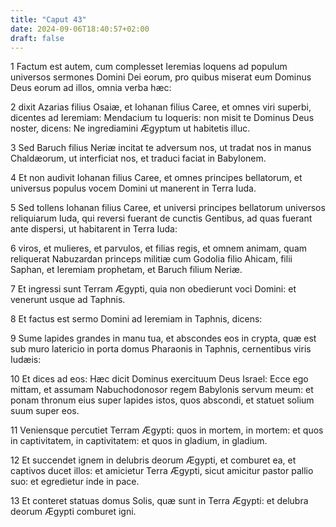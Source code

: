 ```yaml
---
title: "Caput 43"
date: 2024-09-06T18:40:57+02:00
draft: false
---
```




1 Factum est autem, cum complesset Ieremias loquens ad populum universos sermones Domini Dei eorum, pro quibus miserat eum Dominus Deus eorum ad illos, omnia verba hæc:

2 dixit Azarias filius Osaiæ, et Iohanan filius Caree, et omnes viri superbi, dicentes ad Ieremiam: Mendacium tu loqueris: non misit te Dominus Deus noster, dicens: Ne ingrediamini Ægyptum ut habitetis illuc.

3 Sed Baruch filius Neriæ incitat te adversum nos, ut tradat nos in manus Chaldæorum, ut interficiat nos, et traduci faciat in Babylonem.

4 Et non audivit Iohanan filius Caree, et omnes principes bellatorum, et universus populus vocem Domini ut manerent in Terra Iuda.

5 Sed tollens Iohanan filius Caree, et universi principes bellatorum universos reliquiarum Iuda, qui reversi fuerant de cunctis Gentibus, ad quas fuerant ante dispersi, ut habitarent in Terra Iuda:

6 viros, et mulieres, et parvulos, et filias regis, et omnem animam, quam reliquerat Nabuzardan princeps militiæ cum Godolia filio Ahicam, filii Saphan, et Ieremiam prophetam, et Baruch filium Neriæ.

7 Et ingressi sunt Terram Ægypti, quia non obedierunt voci Domini: et venerunt usque ad Taphnis.

8 Et factus est sermo Domini ad Ieremiam in Taphnis, dicens:

9 Sume lapides grandes in manu tua, et abscondes eos in crypta, quæ est sub muro latericio in porta domus Pharaonis in Taphnis, cernentibus viris Iudæis:

10 Et dices ad eos: Hæc dicit Dominus exercituum Deus Israel: Ecce ego mittam, et assumam Nabuchodonosor regem Babylonis servum meum: et ponam thronum eius super lapides istos, quos abscondi, et statuet solium suum super eos.

11 Veniensque percutiet Terram Ægypti: quos in mortem, in mortem: et quos in captivitatem, in captivitatem: et quos in gladium, in gladium.

12 Et succendet ignem in delubris deorum Ægypti, et comburet ea, et captivos ducet illos: et amicietur Terra Ægypti, sicut amicitur pastor pallio suo: et egredietur inde in pace.

13 Et conteret statuas domus Solis, quæ sunt in Terra Ægypti: et delubra deorum Ægypti comburet igni.

